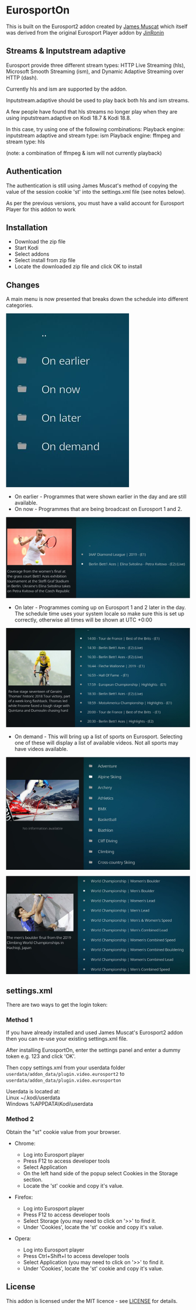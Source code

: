 # EurosportOn

This is built on the Eurosport2 addon created by [James Muscat](https://github.com/jamesremuscat/plugin.video.eurosport2) which itself was derived from the original Eurosport Player addon by [JinRonin](https://github.com/JinRonin/plugin.video.eurosportplayer)


## Streams & Inputstream adaptive

Eurosport provide three different stream types: HTTP Live Streaming (hls), Microsoft Smooth Streaming (ism), and Dynamic Adaptive Streaming over HTTP (dash).

Currently hls and ism are supported by the addon.

Inputstream.adaptive should be used to play back both hls and ism streams.

A few people have found that hls streams no longer play when they are using inputstream.adaptive on Kodi 18.7 & Kodi 18.8.

In this case, try using one of the following combinations:
Playback engine: inputstream adaptive and stream type: ism
Playback engine: ffmpeg and stream type: hls

(note: a combination of ffmpeg & ism will not currently playback)


## Authentication

The authentication is still using James Muscat's method of copying the value of the session cookie 'st' into the settings.xml file (see notes below).

As per the previous versions, you must have a valid account for Eurosport Player for this addon to work

## Installation

- Download the zip file
- Start Kodi
- Select addons
- Select install from zip file
- Locate the downloaded zip file and click OK to install

## Changes

A main menu is now presented that breaks down the schedule into different categories.

![Alt text](resources/media/MainMenu.jpg?raw=true "Main menu")

  - On earlier - Programmes that were shown earlier in the day and are still available.
  - On now - Programmes that are being broadcast on Eurosport 1 and 2.

  ![Alt text](resources/media/OnNow.jpg?raw=true "On now")
    
  - On later - Programmes coming up on Eurosport 1 and 2 later in the day.  The schedule time uses your
system locale so make sure this is set up correctly, otherwise all times will be shown at UTC +0:00

![Alt text](resources/media/OnLater.jpg?raw=true "On now")
   
  - On demand - This will bring up a list of sports on Eurosport.  Selecting one of these will display a list of available videos.
Not all sports may have videos available.

![Alt text](resources/media/OnDemand.jpg?raw=true "Available sports")

![Alt text](resources/media/OnDemandVideos.jpg?raw=true "On demand videos")


## settings.xml

There are two ways to get the login token:

### Method 1
If you have already installed and used James Muscat's Eurosport2 addon then you can re-use your existing settings.xml file.

After installing EurosportOn, enter the settings panel and enter a dummy token e.g. 123 and click 'OK'.

Then copy settings.xml from your userdata folder `userdata/addon_data/plugin.video.eurosport2` to `userdata/addon_data/plugin.video.eurosporton`

Userdata is located at:  
Linux ~/.kodi/userdata  
Windows %APPDATA\Kodi\userdata  


### Method 2

Obtain the "st" cookie value from your browser.

- Chrome:
    - Log into Eurosport player
    - Press F12 to access developer tools
    - Select Application
    - On the left hand side of the popup select Cookies in the Storage section.
    - Locate the 'st' cookie and copy it's value.

- Firefox:
    - Log into Eurosport player
    - Press F12 to access developer tools
    - Select Storage (you may need to click on '>>' to find it.
    - Under 'Cookies', locate the 'st' cookie and copy it's value.

- Opera:
    - Log into Eurosport player
    - Press Ctrl+Shift+I to access developer tools
    - Select Application (you may need to click on '>>' to find it.
    - Under 'Cookies', locate the 'st' cookie and copy it's value.

## License

This addon is licensed under the MIT licence - see [LICENSE](LICENSE) for details.
